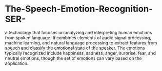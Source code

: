 # The-Speech-Emotion-Recognition-SER-
a technology that focuses on analyzing and interpreting human emotions from spoken language. It combines elements of audio signal processing, machine learning, and natural language processing to extract features from speech and classify the emotional state of the speaker. The emotions typically recognized include happiness, sadness, anger, surprise, fear, and neutral emotions, though the set of emotions can vary based on the application.

